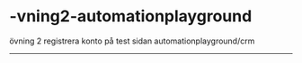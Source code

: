 # -vning2-automationplayground
övning 2 registrera konto på test sidan automationplayground/crm

***************